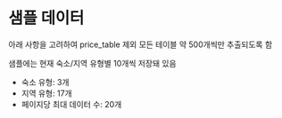 # 샘플 데이터
아래 사항을 고려하여 price_table 제외 모든 테이블 약 500개씩만 추출되도록 함

샘플에는 현재 숙소/지역 유형별 10개씩 저장돼 있음
- 숙소 유형: 3개
- 지역 유형: 17개
- 페이지당 최대 데이터 수: 20개
